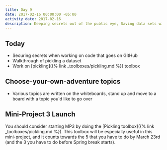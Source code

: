 ```yaml
---
title: Day 9
date: 2017-02-16 00:00:00 -05:00
activity_date: 2017-02-16
description: Keeping secrets out of the public eye, Saving data sets with pickle
---
```


## Today

* Securing secrets when working on code that goes on GitHub
* Walkthrough of pickling a dataset
* Work on [pickling]({% link _toolboxes/pickling.md %}) toolbox

## Choose-your-own-adventure topics

* Various topics are written on the whiteboards, stand up and move to a board with a topic you'd like to go over

## Mini-Project 3 Launch

You should consider starting MP3 by doing the [Pickling toolbox]({% link _toolboxes/pickling.md %}). This toolbox will be especially useful in this mini-project, and it counts towards the 5 that you have to do by March 23rd (and the 3 you have to do before Spring break starts).
